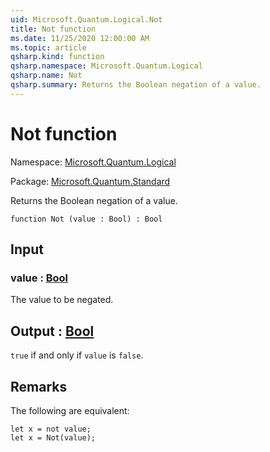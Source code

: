 ```yaml
---
uid: Microsoft.Quantum.Logical.Not
title: Not function
ms.date: 11/25/2020 12:00:00 AM
ms.topic: article
qsharp.kind: function
qsharp.namespace: Microsoft.Quantum.Logical
qsharp.name: Not
qsharp.summary: Returns the Boolean negation of a value.
---
```


# Not function

Namespace: [Microsoft.Quantum.Logical](xref:Microsoft.Quantum.Logical)

Package: [Microsoft.Quantum.Standard](https://nuget.org/packages/Microsoft.Quantum.Standard)


Returns the Boolean negation of a value.

```qsharp
function Not (value : Bool) : Bool
```


## Input

### value : [Bool](xref:microsoft.quantum.user-guide.language.types)

The value to be negated.



## Output : [Bool](xref:microsoft.quantum.user-guide.language.types)

`true` if and only if `value` is `false`.

## Remarks

The following are equivalent:```Q#let x = not value;let x = Not(value);```